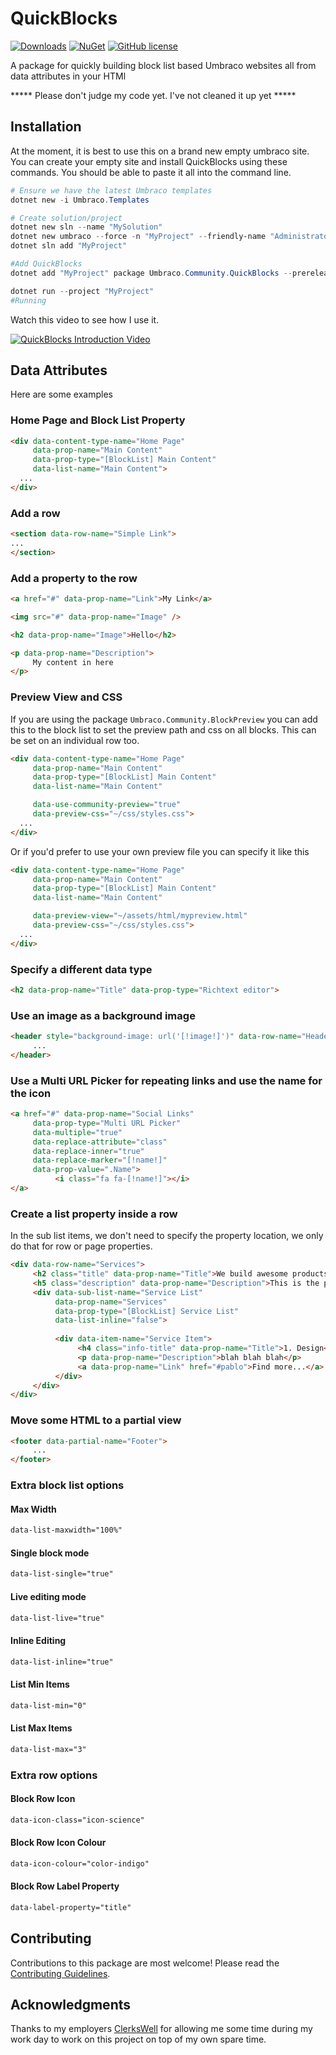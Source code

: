 # QuickBlocks

[![Downloads](https://img.shields.io/nuget/dt/Umbraco.Community.QuickBlocks?color=cc9900)](https://www.nuget.org/packages/Umbraco.Community.QuickBlocks/)
[![NuGet](https://img.shields.io/nuget/vpre/Umbraco.Community.QuickBlocks?color=0273B3)](https://www.nuget.org/packages/Umbraco.Community.QuickBlocks)
[![GitHub license](https://img.shields.io/github/license/prjseal/QuickBlocks?color=8AB803)](LICENSE)

A package for quickly building block list based Umbraco websites all from data attributes in your HTMl

***** Please don't judge my code yet. I've not cleaned it up yet *****

## Installation

At the moment, it is best to use this on a brand new empty umbraco site.
You can create your empty site and install QuickBlocks using these commands.
You should be able to paste it all into the command line.

```ps1
# Ensure we have the latest Umbraco templates
dotnet new -i Umbraco.Templates

# Create solution/project
dotnet new sln --name "MySolution"
dotnet new umbraco --force -n "MyProject" --friendly-name "Administrator" --email "admin@example.com" --password "1234567890" --development-database-type SQLite
dotnet sln add "MyProject"

#Add QuickBlocks
dotnet add "MyProject" package Umbraco.Community.QuickBlocks --prerelease 

dotnet run --project "MyProject"
#Running
```

Watch this video to see how I use it.

<a href="https://www.youtube.com/watch?v=Ja7ynDvCGQY&" target="blank">
<img src="https://i.ytimg.com/vi/Ja7ynDvCGQY/hqdefault.jpg" alt="QuickBlocks Introduction Video" />
</a>

## Data Attributes

Here are some examples

### Home Page and Block List Property

```html
<div data-content-type-name="Home Page" 
     data-prop-name="Main Content" 
     data-prop-type="[BlockList] Main Content"
     data-list-name="Main Content">
  ...
</div>
```

### Add a row

```html
<section data-row-name="Simple Link">
...
</section>
```

### Add a property to the row

```html
<a href="#" data-prop-name="Link">My Link</a>

<img src="#" data-prop-name="Image" />

<h2 data-prop-name="Image">Hello</h2>

<p data-prop-name="Description">
     My content in here
</p>
```

### Preview View and CSS

If you are using the package `Umbraco.Community.BlockPreview` you can add this to the block list to set the preview path and css on all blocks. This can be set on an individual row too.

```html
<div data-content-type-name="Home Page" 
     data-prop-name="Main Content" 
     data-prop-type="[BlockList] Main Content"
     data-list-name="Main Content"

     data-use-community-preview="true" 
     data-preview-css="~/css/styles.css">
  ...
</div>
```

Or if you'd prefer to use your own preview file you can specify it like this

```html
<div data-content-type-name="Home Page" 
     data-prop-name="Main Content" 
     data-prop-type="[BlockList] Main Content"
     data-list-name="Main Content"

     data-preview-view="~/assets/html/mypreview.html" 
     data-preview-css="~/css/styles.css">
  ...
</div>
```

### Specify a different data type
```html
<h2 data-prop-name="Title" data-prop-type="Richtext editor">
```

### Use an image as a background image
```html
<header style="background-image: url('[!image!]')" data-row-name="Header" data-prop-name="Image" data-replace-marker="[!image!]" data-replace-inner="false" data-prop-type="Image Media Picker">
     ...
</header>
```

### Use a Multi URL Picker for repeating links and use the name for the icon
```html
<a href="#" data-prop-name="Social Links" 
     data-prop-type="Multi URL Picker" 
     data-multiple="true" 
     data-replace-attribute="class"  
     data-replace-inner="true" 
     data-replace-marker="[!name!]" 
     data-prop-value=".Name">
          <i class="fa fa-[!name!]"></i>
</a>
```

### Create a list property inside a row
In the sub list items, we don't need to specify the property location, we only do that for row or page properties.

```html
<div data-row-name="Services">
     <h2 class="title" data-prop-name="Title">We build awesome products</h2>
     <h5 class="description" data-prop-name="Description">This is the paragraph where you can write more details </h5>
     <div data-sub-list-name="Service List" 
          data-prop-name="Services" 
          data-prop-type="[BlockList] Service List" 
          data-list-inline="false">
          
          <div data-item-name="Service Item">
               <h4 class="info-title" data-prop-name="Title">1. Design</h4>
               <p data-prop-name="Description">blah blah blah</p>
               <a data-prop-name="Link" href="#pablo">Find more...</a>
          </div>
     </div>
</div>
```

### Move some HTML to a partial view

```html
<footer data-partial-name="Footer">
     ...
</footer>
```

### Extra block list options

#### Max Width

```html
data-list-maxwidth="100%"
```

#### Single block mode

```html
data-list-single="true"
```
#### Live editing mode

```html
data-list-live="true"
```
#### Inline Editing

```html
data-list-inline="true"
```

#### List Min Items

```html
data-list-min="0"
```

#### List Max Items

```html
data-list-max="3"
```

### Extra row options

#### Block Row Icon

```html
data-icon-class="icon-science"
```

#### Block Row Icon Colour

```html
data-icon-colour="color-indigo"
```

#### Block Row Label Property

```html
data-label-property="title"
```

## Contributing

Contributions to this package are most welcome! Please read the [Contributing Guidelines](CONTRIBUTING.md).

## Acknowledgments

Thanks to my employers [ClerksWell](https://www.clerkswell.com) for allowing me some time during my work day to work on this project on top of my own spare time.
